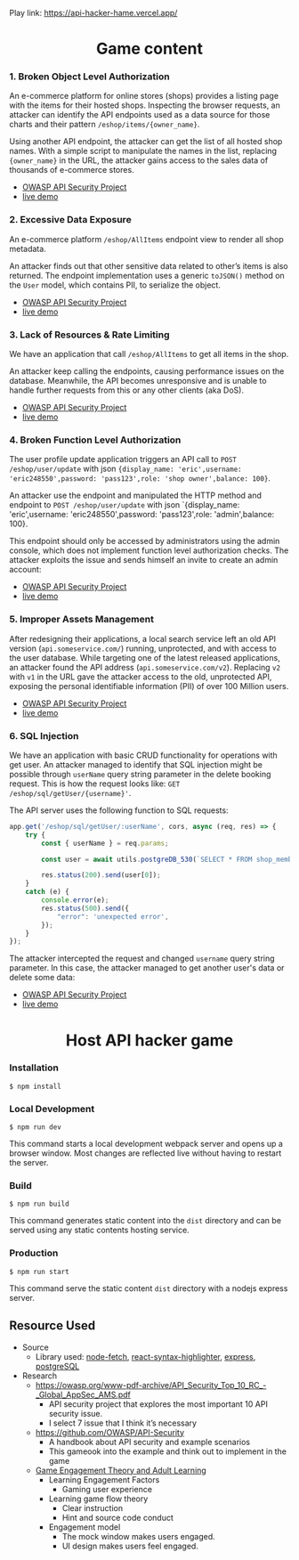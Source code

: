 Play link: https://api-hacker-hame.vercel.app/

<h1 align="center">Game content</h1>

### 1. Broken Object Level Authorization
An e-commerce platform for online stores (shops) provides a listing page with the items for their hosted shops. Inspecting the browser requests, an attacker can identify the API endpoints used as a data source for those charts and their pattern `/eshop/items/{owner_name}`. 

Using another API endpoint, the attacker can get the list of all hosted shop names. With a simple script to manipulate the names in the list, replacing `{owner_name}` in the URL, the attacker gains access to the sales data of thousands of e-commerce stores.
- [OWASP API Security Project](https://github.com/OWASP/API-Security/blob/master/2019/en/src/0xa1-broken-object-level-authorization.md)
- [live demo](https://api-hacker-hame.vercel.app/level2)

### 2. Excessive Data Exposure
An e-commerce platform `/eshop/AllItems` endpoint view to render all shop metadata. 

An attacker finds out that other sensitive data related to other’s items is also returned. The endpoint implementation uses a generic `toJSON()` method on the `User` model, which contains PII, to serialize the object.
- [OWASP API Security Project](https://github.com/OWASP/API-Security/blob/master/2019/en/src/0xa3-excessive-data-exposure.md)
- [live demo](https://api-hacker-hame.vercel.app/level3)

### 3. Lack of Resources & Rate Limiting
We have an application that call `/eshop/AllItems` to get all items in the shop. 

An attacker keep calling the endpoints, causing performance issues on the database. Meanwhile, the API becomes unresponsive and is unable to handle further requests from this or any other clients (aka DoS).
- [OWASP API Security Project](https://github.com/OWASP/API-Security/blob/master/2019/en/src/0xa4-lack-of-resources-and-rate-limiting.md)
- [live demo](https://api-hacker-hame.vercel.app/level4)

### 4. Broken Function Level Authorization
The user profile update application triggers an API call to `POST /eshop/user/update` with json `{display_name: 'eric',username: 'eric248550',password: 'pass123',role: 'shop owner',balance: 100}`. 

An attacker use the endpoint and manipulated the HTTP method and endpoint to `POST /eshop/user/update` with json `{display_name: 'eric',username: 'eric248550',password: 'pass123',role: 'admin',balance: 100}. 

This endpoint should only be accessed by administrators using the admin console, which does not implement function level authorization checks. The attacker exploits the issue and sends himself an invite to create an admin account:
- [OWASP API Security Project](https://github.com/OWASP/API-Security/blob/master/2019/en/src/0xa4-lack-of-resources-and-rate-limiting.md)
- [live demo](https://api-hacker-hame.vercel.app/level5)

### 5. Improper Assets Management
After redesigning their applications, a local search service left an old API version (`api.someservice.com/`) running, unprotected, and with access to the user database. While targeting one of the latest released applications, an attacker found the API address (`api.someservice.com/v2`). Replacing `v2` with `v1` in the URL gave the attacker access to the old, unprotected API, exposing the personal identifiable information (PII) of over 100 Million users.

- [OWASP API Security Project](https://raw.githubusercontent.com/OWASP/API-Security/master/2019/en/src/0xa9-improper-assets-management.md)
- [live demo](https://api-hacker-hame.vercel.app/level6)

### 6. SQL Injection
We have an application with basic CRUD functionality for operations with get user. An attacker managed to identify that SQL injection might be possible through `userName` query string parameter in the delete booking request. This is how the request looks like: `GET /eshop/sql/getUser/{username}'`.

The API server uses the following function to SQL requests:

```javascript
app.get('/eshop/sql/getUser/:userName', cors, async (req, res) => {
    try {
        const { userName } = req.params;

        const user = await utils.postgreDB_530(`SELECT * FROM shop_member WHERE username='${userName}'`);

        res.status(200).send(user[0]);
    }
    catch (e) {
        console.error(e);
        res.status(500).send({
            "error": 'unexpected error',
        });
    }
});
```

The attacker intercepted the request and changed `username` query string parameter. In this case, the attacker managed to get another user's data or delete some data:
- [OWASP API Security Project](https://github.com/OWASP/API-Security/blob/master/2019/en/src/0xa8-injection.md)
- [live demo](https://api-hacker-hame.vercel.app/level7)

<h1 align="center">Host API hacker game</h1>

### Installation

```
$ npm install
```

### Local Development

```
$ npm run dev
```

This command starts a local development webpack server and opens up a browser window. Most changes are reflected live without having to restart the server.

### Build

```
$ npm run build
```

This command generates static content into the `dist` directory and can be served using any static contents hosting service.

### Production

```
$ npm run start
```

This command serve the static content `dist` directory with a nodejs express server.

## Resource Used
- Source
    - Library used: [node-fetch](https://github.com/node-fetch/node-fetch), [react-syntax-highlighter](https://github.com/react-syntax-highlighter/react-syntax-highlighter), [express](https://github.com/expressjs/express), [postgreSQL](https://github.com/postgres/postgres)
- Research
    - https://owasp.org/www-pdf-archive/API_Security_Top_10_RC_-_Global_AppSec_AMS.pdf 
        - API security project that explores the most important 10 API security issue.
        - I select 7 issue that I think it’s necessary
    - https://github.com/OWASP/API-Security
        - A handbook about API security and example scenarios
        - This gameook into the example and think out to implement in the game
    - [Game Engagement Theory and Adult Learning](https://journals.sagepub.com/doi/pdf/10.1177/1046878110378587?casa_token=ax2qEefC5coAAAAA:CunM0Dr_nv3kb7eyib1NpTzo-lBSz7IPchy-msA-LRljXEYeA7hiK3KlRb3bjvBINv1eSjnuruExoA)
        - Learning Engagement Factors
            - Gaming user experience
        - Learning game flow theory
            - Clear instruction
            - Hint and source code conduct
        - Engagement model
            - The mock window makes users engaged.
            - UI design makes users feel engaged.
